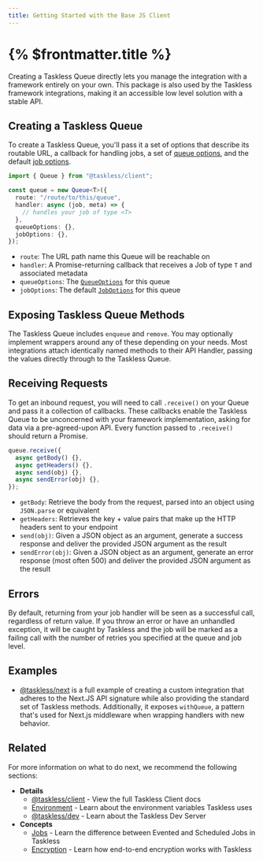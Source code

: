 ```yaml
---
title: Getting Started with the Base JS Client
---
```


# {% $frontmatter.title %}

Creating a Taskless Queue directly lets you manage the integration with a framework entirely on your own. This package is also used by the Taskless framework integrations, making it an accessible low level solution with a stable API.

## Creating a Taskless Queue

To create a Taskless Queue, you'll pass it a set of options that describe its routable URL, a callback for handling jobs, a set of [queue options](/docs/packages/client/queue-options), and the default [job options](/docs/packages/client/job-options).

```ts
import { Queue } from "@taskless/client";

const queue = new Queue<T>({
  route: "/route/to/this/queue",
  handler: async (job, meta) => {
    // handles your job of type <T>
  },
  queueOptions: {},
  jobOptions: {},
});
```

- `route`: The URL path name this Queue will be reachable on
- `handler`: A Promise-returning callback that receives a Job of type `T` and associated metadata
- `queueOptions`: The [`QueueOptions`](/docs/packages/client/queue-options) for this queue
- `jobOptions`: The default [`JobOptions`](/docs/packages/client/job-options) for this queue

## Exposing Taskless Queue Methods

The Taskless Queue includes `enqueue` and `remove`. You may optionally implement wrappers around any of these depending on your needs. Most integrations attach identically named methods to their API Handler, passing the values directly through to the Taskless Queue.

## Receiving Requests

To get an inbound request, you will need to call `.receive()` on your Queue and pass it a collection of callbacks. These callbacks enable the Taskless Queue to be unconcerned with your framework implementation, asking for data via a pre-agreed-upon API. Every function passed to `.receive()` should return a Promise.

```ts
queue.receive({
  async getBody() {},
  async getHeaders() {},
  async send(obj) {},
  async sendError(obj) {},
});
```

- `getBody`: Retrieve the body from the request, parsed into an object using `JSON.parse` or equivalent
- `getHeaders`: Retrieves the key + value pairs that make up the HTTP headers sent to your endpoint
- `send(obj)`: Given a JSON object as an argument, generate a success response and deliver the provided JSON argument as the result
- `sendError(obj)`: Given a JSON object as an argument, generate an error response (most often 500) and deliver the provided JSON argument as the result

## Errors

By default, returning from your job handler will be seen as a successful call, regardless of return value. If you throw an error or have an unhandled exception, it will be caught by Taskless and the job will be marked as a failing call with the number of retries you specified at the queue and job level.

## Examples

- [@taskless/next](https://github.com/taskless/taskless/blob/main/packages/next/src/index.ts) is a full example of creating a custom integration that adheres to the Next.JS API signature while also providing the standard set of Taskless methods. Additionally, it exposes `withQueue`, a pattern that's used for Next.js middleware when wrapping handlers with new behavior.

## Related

For more information on what to do next, we recommend the following sections:

- **Details**
  - [@taskless/client](/docs/packages/client) - View the full Taskless Client docs
  - [Environment](/docs/packages/client/env) - Learn about the environment variables Taskless uses
  - [@taskless/dev](/docs/packages/dev) - Learn about the Taskless Dev Server
- **Concepts**
  - [Jobs](/docs/concepts/jobs) - Learn the difference between Evented and Scheduled Jobs in Taskless
  - [Encryption](/docs/concepts/encryption) - Learn how end-to-end encryption works with Taskless
